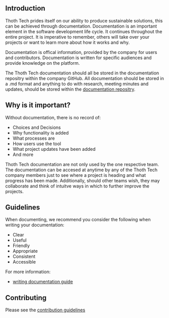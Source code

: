## Introduction

Thoth Tech prides itself on our ability to produce sustainable solutions, this can be achieved through documentation.
Documentation is an important element in the software development life cycle. It continues throughout the entire project.
It is imperative to remember, others will take over your projects or want to learn more about how it works and why. 

Documentation is offical information, provided by the company for users and contributors. Documentation is written for specific audiences and provide knowledge on the platform.

The Thoth Tech documentation should all be stored in the documentation repositry within the company GitHub. All documentation should be stored in a .md format and anything to do with research, meeting minutes and updates, should be stored within the [documentation repositry](https://github.com/thoth-tech/documentation).

## Why is it important?

Without documentation, there is no record of:

- Choices and Decisions
- Why functionality is added
- What processes are
- How users use the tool
- What project updates have been added
- And more

Thoth Tech documentation are not only used by the one respective team. The documentation can be accesed at anytime by any of the Thoth Tech company members just to see where a project is heading and what progress has been made. Additionally, should other teams wish, they may collaborate and think of intuitve ways in which to further improve the projects.

## Guidelines

When documenting, we recommend you consider the following when writing your documentation:

- Clear
- Useful
- Friendly
- Appropriate
- Consistent
- Accessible

For more information:

- [writing documentation guide](docs/../../../learning/training/writing-documentation.md)

## Contributing

Please see the [contribution guidelines](docs/processes/../../../quality-assurance/git-contribution-guide.md)
